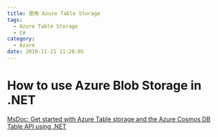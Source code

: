 ```yaml
---
title: 使用 Azure Table Storage
tags:
  - Azure Table Storage
  - C#
category:
  - Azure
date: 2018-11-21 11:28:05
---
```

# How to use Azure Blob Storage in .NET #

[MsDoc: Get started with Azure Table storage and the Azure Cosmos DB Table API using .NET](https://docs.microsoft.com/zh-tw/azure/cosmos-db/table-storage-how-to-use-dotnet)
